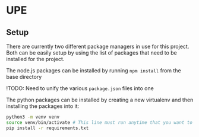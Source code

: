 # UPE

## Setup

There are currently two different package managers in use for this project. Both can be easily setup by using the list of packages that need to be installed for the project.

The node.js packages can be installed by running `npm install` from the base directory

!TODO: Need to unify the various `package.json` files into one

The python packages can be installed by creating a new virtualenv and then installing the packages into it:
```bash
python3 -m venv venv
source venv/bin/activate # This line must run anytime that you want to interact with the python files
pip install -r requirements.txt
```